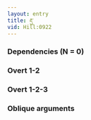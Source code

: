 ```yaml
---
layout: entry
title: རྡུ་
vid: Hill:0922
---
```

### Dependencies (N = 0)


### Overt 1-2


### Overt 1-2-3


### Oblique arguments
